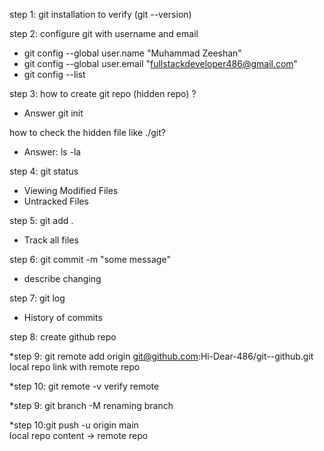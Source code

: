 step 1: git installation to verify (git --version)

step 2: configure git with username and email
* git config --global user.name "Muhammad Zeeshan"
* git config --global user.email "fullstackdeveloper486@gmail.com"
* git config --list

step 3: how to create git repo (hidden repo) ?
* Answer git init

how to check the hidden file like ./git?
* Answer: ls -la

step 4: git status

* Viewing Modified Files
* Untracked Files
  
step 5: git add .
* Track all files

step 6: git commit -m "some message"
* describe changing

step 7: git log
* History of commits

step 8: create github repo

*step 9: git remote add origin git@github.com:Hi-Dear-486/git--github.git
        local repo link with  remote repo
        
*step 10: git remote -v
         verify remote     
         
*step 9: git branch -M <newbranchname> 
        renaming branch
        
*step 10:git push -u origin main  
        local repo content -> remote repo

